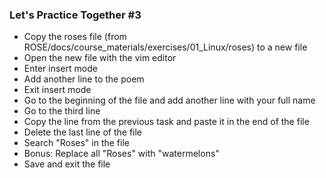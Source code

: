 ### Let's Practice Together \#3

- Copy the roses file (from ROSE/docs/course_materials/exercises/01_Linux/roses) to a new file
- Open the new file with the vim editor
- Enter insert mode
- Add another line to the poem
- Exit insert mode
- Go to the beginning of the file and add another line with your full name
- Go to the third line
- Copy the line from the previous task and paste it in the end of the file
- Delete the last line of the file
- Search "Roses" in the file
- Bonus: Replace all "Roses" with "watermelons"
- Save and exit the file
